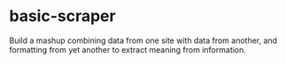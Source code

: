 # basic-scraper
Build a mashup combining data from one site with data from another, and formatting from yet another to extract meaning from information.
